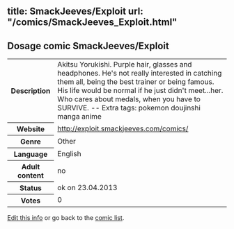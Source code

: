title: SmackJeeves/Exploit
url: "/comics/SmackJeeves_Exploit.html"
---
Dosage comic SmackJeeves/Exploit
-----------------------------------------

<p id="msg"></p>
<script type="text/javascript">
if (window.location.search === '?edit_info_mail=sent_ok') {
  var elem = document.getElementById("msg");
  elem.innerHTML = 'Edited information sucessfully sent.';
  elem.className = 'ok';
}
</script>
<table class="comicinfo">
<tr>
<th>Description</th><td>Akitsu Yorukishi. Purple hair, glasses and headphones. He's not really interested in catching them all, being the best trainer or being famous. His life would be normal if he just didn't meet...her. Who cares about medals, when you have to SURVIVE. -- Extra tags: pokemon doujinshi manga anime</td>
</tr>
<tr>
<th>Website</th><td><a href="http://exploit.smackjeeves.com/comics/">http://exploit.smackjeeves.com/comics/</a></td>
</tr>
<tr>
<th>Genre</th><td>Other</td>
</tr>
<tr>
<th>Language</th><td>English</td>
</tr>
<tr>
<th>Adult content</th><td>no</td>
</tr>
<tr>
<th>Status</th><td>ok on 23.04.2013</td>
</tr>
<tr>
<th>Votes</th><td>0</td>
</tr>
</table>

[Edit this info](SmackJeeves_Exploit_edit.html) or go back to the [comic list](../comic-index.html).
